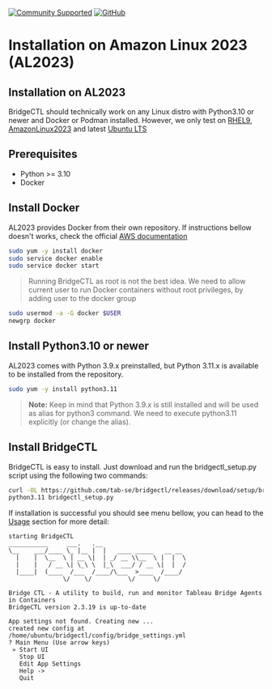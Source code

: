 [![Community Supported](https://img.shields.io/badge/Support%20Level-Community%20Supported-457387.svg)](https://www.tableau.com/support-levels-it-and-developer-tools)
[![GitHub](https://img.shields.io/badge/license-MIT-brightgreen.svg)](https://raw.githubusercontent.com/Tableau/TabPy/master/LICENSE)
# Installation on Amazon Linux 2023 (AL2023)


## Installation on AL2023
BridgeCTL should technically work on any Linux distro with Python3.10 or newer and Docker or Podman installed. However, we only test on [RHEL9](Installation_RHEL), [AmazonLinux2023](Installation_AmazonLinux) and latest [Ubuntu LTS](Installation_Ubuntu)


## Prerequisites 
- Python >= 3.10
- Docker


## Install Docker
AL2023 provides Docker from their own repository. If instructions bellow doesn't works, check the official [AWS documentation](https://docs.aws.amazon.com/serverless-application-model/latest/developerguide/install-docker.html#install-docker-instructions)

```bash
sudo yum -y install docker
sudo service docker enable
sudo service docker start
```

> Running BridgeCTL as root is not the best idea. We need to allow current user to run Docker containers without root privileges, by adding user to the docker group

```bash
sudo usermod -a -G docker $USER
newgrp docker
```

## Install Python3.10 or newer
AL2023 comes with Python 3.9.x preinstalled, but Python 3.11.x is available to be installed from the repository.
```bash
sudo yum -y install python3.11
```

> **Note:** Keep in mind that Python 3.9.x is still installed and will be used as alias for python3 command. We need to execute python3.11 explicitly (or change the alias).


## Install BridgeCTL
BridgeCTL is easy to install. Just download and run the bridgectl_setup.py script using the following two commands:

```bash
curl -OL https://github.com/tab-se/bridgectl/releases/download/setup/bridgectl_setup.py
python3.11 bridgectl_setup.py
```

If installation is successful you should see menu bellow, you can head to the [Usage](./Usage.md) section for more detail:
```
starting BridgeCTL
___________     ___.   .__
\__    ___/____ \_ |__ |  |   ____ _____   __ __
  |    |  \__  \ | __ \|  | _/ __ \\__  \ |  |  \
  |    |   / __ \| \_\ \  |_\  ___/ / __ \|  |  /
  |____|  (____  /___  /____/\___  >____  /____/
               \/    \/          \/     \/

Bridge CTL - A utility to build, run and monitor Tableau Bridge Agents in Containers
BridgeCTL version 2.3.19 is up-to-date

App settings not found. Creating new ...
created new config at /home/ubuntu/bridgectl/config/bridge_settings.yml
? Main Menu (Use arrow keys)
 » Start UI
   Stop UI
   Edit App Settings
   Help ->
   Quit
```
